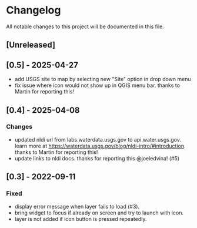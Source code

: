 # Changelog
All notable changes to this project will be documented in this file.

## [Unreleased]

## [0.5] - 2025-04-27
- add USGS site to map by selecting new "Site" option in drop down menu
- fix issue where icon would not show up in QGIS menu bar.
  thanks to Martin for reporting this!

## [0.4] - 2025-04-08
### Changes
- updated nldi url from labs.waterdata.usgs.gov to api.water.usgs.gov.
  learn more at https://waterdata.usgs.gov/blog/nldi-intro/#introduction.
  thanks to Martin for reporting this!
- update links to nldi docs.
  thanks for reporting this @joeledvina! (#5)

## [0.3] - 2022-09-11
### Fixed
- display error message when layer fails to load (#3).
- bring widget to focus if already on screen and try to launch with icon.
- layer is not added if icon button is pressed repeatedly.
